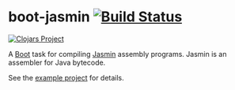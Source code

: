 # boot-jasmin [![Build Status][travis-badge]][travis-build]

[![Clojars Project][clojars-badge]][clojars-page]

A [Boot] task for compiling [Jasmin] assembly programs.  Jasmin is an assembler for Java bytecode.

See the [example project](example/) for details.

[clojars-badge]: http://clojars.org/alandipert/boot-jasmin/latest-version.svg?cache=0
[clojars-page]: http://clojars.org/alandipert/boot-jasmin
[travis-badge]: https://travis-ci.org/alandipert/boot-jasmin.svg?branch=master
[travis-build]: https://travis-ci.org/alandipert/boot-jasmin
[Boot]: http://boot-clj.com/
[Jasmin]: http://jasmin.sourceforge.net/
